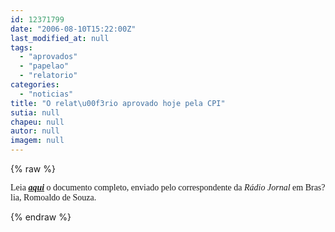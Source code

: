 ```yaml
---
id: 12371799
date: "2006-08-10T15:22:00Z"
last_modified_at: null
tags:
  - "aprovados"
  - "papelao"
  - "relatorio"
categories:
  - "noticias"
title: "O relat\u00f3rio aprovado hoje pela CPI"
sutia: null
chapeu: null
autor: null
imagem: null
---
```

{% raw %}
<p><P><FONT face=Verdana>Leia <STRONG><EM><A href=\"https://www2.uol.com.br/JC/sites/blogdaseleicoes/relatorio_sanguessugas.pdf\" target=_blank>aqui</A></EM></STRONG> o documento completo, enviado pelo correspondente da <EM>Rádio Jornal</EM> em Bras?lia, Romoaldo de Souza.</FONT></P> </p>
{% endraw %}